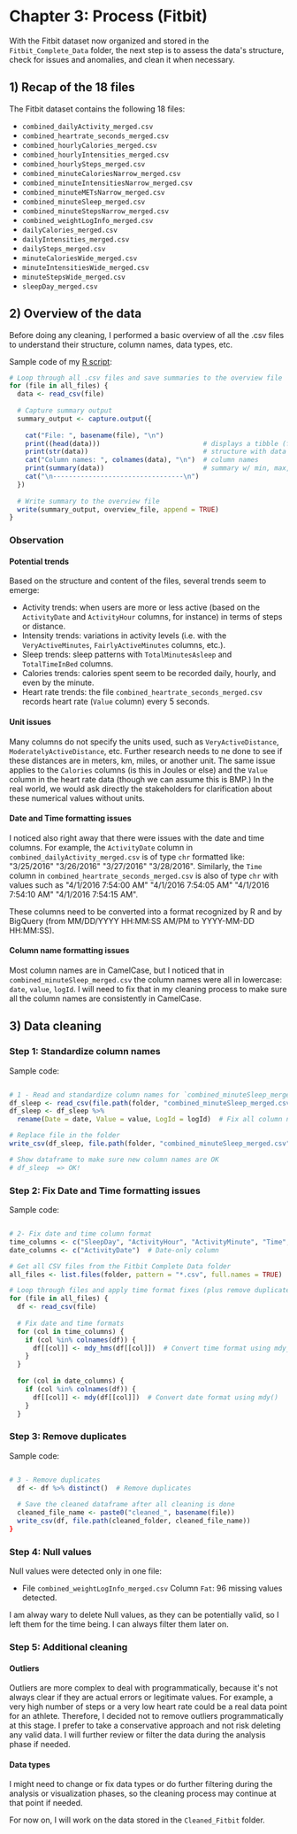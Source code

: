# Chapter 3: Process (Fitbit)

With the Fitbit dataset now organized and stored in the `Fitbit_Complete_Data` folder, the next step is to assess the data's structure, check for issues and anomalies, and clean it when necessary.


## 1) Recap of the 18 files

The Fitbit dataset contains the following 18 files:

* `combined_dailyActivity_merged.csv`
* `combined_heartrate_seconds_merged.csv`
* `combined_hourlyCalories_merged.csv`
* `combined_hourlyIntensities_merged.csv`
* `combined_hourlySteps_merged.csv`
* `combined_minuteCaloriesNarrow_merged.csv`
* `combined_minuteIntensitiesNarrow_merged.csv`
* `combined_minuteMETsNarrow_merged.csv`
* `combined_minuteSleep_merged.csv`
* `combined_minuteStepsNarrow_merged.csv`
* `combined_weightLogInfo_merged.csv`
* `dailyCalories_merged.csv`
* `dailyIntensities_merged.csv`
* `dailySteps_merged.csv`
* `minuteCaloriesWide_merged.csv`
* `minuteIntensitiesWide_merged.csv`
* `minuteStepsWide_merged.csv`
* `sleepDay_merged.csv`


## 2) Overview of the data

Before doing any cleaning, I performed a basic overview of all the .csv files to understand their structure, column names, data types, etc. 

Sample code of my [R script](BELLABEAT_Overview_Data):

```r
# Loop through all .csv files and save summaries to the overview file
for (file in all_files) {
  data <- read_csv(file)
  
  # Capture summary output
  summary_output <- capture.output({
    
    cat("File: ", basename(file), "\n")
    print((head(data)))                          # displays a tibble (first few lines & columns)
    print(str(data))                             # structure with data types
    cat("Column names: ", colnames(data), "\n")  # column names
    print(summary(data))                         # summary w/ min, max, mean, median & quartiles
    cat("\n---------------------------------\n")
  })
  
  # Write summary to the overview file
  write(summary_output, overview_file, append = TRUE)
}


```

### Observation

#### Potential trends

Based on the structure and content of the files, several trends seem to emerge:

-  Activity trends: when users are more or less active (based on the `ActivityDate` and `ActivityHour` columns, for instance) in terms of steps or distance.
-  Intensity trends: variations in activity levels (i.e. with the `VeryActiveMinutes`, `FairlyActiveMinutes` columns, etc.).
-  Sleep trends: sleep patterns with `TotalMinutesAsleep` and `TotalTimeInBed` columns.
-  Calories trends: calories spent seem to be recorded daily, hourly, and even by the minute.
-  Heart rate trends: the file `combined_heartrate_seconds_merged.csv` records heart rate (`Value` column) every 5 seconds.

#### Unit issues

Many columns do not specify the units used, such as `VeryActiveDistance`, `ModeratelyActiveDistance`, etc. Further research needs to ne done to see if these distances are in meters, km, miles, or another unit. The same issue applies to the `Calories` columns (is this in Joules or else) and the `Value` column in the heart rate data (though we can assume this is BMP.) In the real world, we would ask directly the stakeholders for clarification about these numerical values without units.

#### Date and Time formatting issues

I noticed also right away that there were issues with the date and time columns. For example, the `ActivityDate` column in `combined_dailyActivity_merged.csv` is of type `chr` formatted like: "3/25/2016" "3/26/2016" "3/27/2016" "3/28/2016". Similarly, the `Time` column in `combined_heartrate_seconds_merged.csv` is also of type `chr` with values such as "4/1/2016 7:54:00 AM" "4/1/2016 7:54:05 AM" "4/1/2016 7:54:10 AM" "4/1/2016 7:54:15 AM".

These columns need to be converted into a format recognized by R and by BigQuery (from MM/DD/YYYY HH:MM:SS AM/PM to YYYY-MM-DD HH:MM:SS).


#### Column name formatting issues
Most column names are in CamelCase, but I noticed that in `combined_minuteSleep_merged.csv` the column names were all in lowercase: `date`, `value`, `logId`. I will need to fix that in my cleaning process to make sure all the column names are consistently in CamelCase. 


## 3) Data cleaning


### Step 1: Standardize column names

Sample code:

```r 

# 1 - Read and standardize column names for `combined_minuteSleep_merged.csv` 
df_sleep <- read_csv(file.path(folder, "combined_minuteSleep_merged.csv"))
df_sleep <- df_sleep %>%
  rename(Date = date, Value = value, LogId = logId)  # Fix all column names

# Replace file in the folder 
write_csv(df_sleep, file.path(folder, "combined_minuteSleep_merged.csv"))

# Show dataframe to make sure new column names are OK
# df_sleep  => OK!

```


### Step 2: Fix Date and Time formatting issues

Sample code:

``` r

# 2- Fix date and time column format
time_columns <- c("SleepDay", "ActivityHour", "ActivityMinute", "Time", "Date")  # Time-related columns
date_columns <- c("ActivityDate")  # Date-only column

# Get all CSV files from the Fitbit Complete Data folder
all_files <- list.files(folder, pattern = "*.csv", full.names = TRUE)

# Loop through files and apply time format fixes (plus remove duplicates)
for (file in all_files) {
  df <- read_csv(file)
  
  # Fix date and time formats
  for (col in time_columns) {
    if (col %in% colnames(df)) {
      df[[col]] <- mdy_hms(df[[col]])  # Convert time format using mdy_hms()
    }
  }
  
  for (col in date_columns) {
    if (col %in% colnames(df)) {
      df[[col]] <- mdy(df[[col]])  # Convert date format using mdy()
    }
  }

```

### Step 3: Remove duplicates

Sample code:

```r

# 3 - Remove duplicates
  df <- df %>% distinct()  # Remove duplicates
  
  # Save the cleaned dataframe after all cleaning is done
  cleaned_file_name <- paste0("cleaned_", basename(file))
  write_csv(df, file.path(cleaned_folder, cleaned_file_name))
}

```

### Step 4: Null values

Null values were detected only in one file:

- File `combined_weightLogInfo_merged.csv`
Column `Fat`: 96 missing values detected.

I am alway wary to delete Null values, as they can be potentially valid, so I left them for the time being. I can always filter them later on.



### Step 5: Additional cleaning

#### Outliers 

Outliers are more complex to deal with programmatically, because it's not always clear if they are actual errors or legitimate values. For example, a very high number of steps or a very low heart rate could be a real data point for an athlete. Therefore, I decided not to remove outliers programmatically at this stage. I prefer to take a conservative approach and not risk deleting any valid data. I will further review or filter the data during the analysis phase if needed.

#### Data types

I might need to change or fix data types or do further filtering during the analysis or visualization phases, so the cleaning process may continue at that point if needed.

For now on, I will work on the data stored in the `Cleaned_Fitbit` folder.

